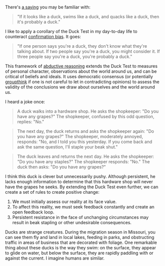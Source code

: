 There's [a saying](https://en.wikipedia.org/wiki/Duck_test) you may be familiar with:

> "If it looks like a duck, swims like a duck, and quacks like a duck, then it's probably a duck."

I like to apply a corollary of the Duck Test in my day-to-day life to counteract [confirmation bias](https://en.wikipedia.org/wiki/Confirmation_bias). It goes:

> "If one person says you're a duck, they don't know what they're talking about. If two people say you're a duck, you might consider it. If three people say you're a duck, you're probably a duck."

This framework of [abductive reasoning](https://en.wikipedia.org/wiki/Abductive_reasoning) extends the Duck Test to measures of personal character, observations about the world around us, and can be critical of beliefs and ideals. It uses democratic consensus (or potentially [groupthink](https://en.wikipedia.org/wiki/Groupthink) if one is not careful to let in contradicting opinions) to assess the validity of the conclusions we draw about ourselves and the world around us.

I heard a joke once:
> A duck walks into a hardware shop. He asks the shopkeeper: "Do you have any grapes?" The shopkeeper, confused by this odd question, replies: "No."

> The next day, the duck returns and asks the shopkeeper again: "Do you have any grapes?" The shopkeeper, moderately annoyed, responds: "No, and I told you this yesterday. If you come back and ask the same question, I'll staple your beak shut."

> The duck leaves and returns the next day. He asks the shopkeeper: "Do you have any staples?" The shopkeeper responds: "No." The duck then asks: "Do you have any grapes?"

I think this duck is clever but unnecessarily pushy. Although persistent, he lacks enough information to determine that this hardware shop will never have the grapes he seeks. By extending the Duck Test even further, we can create a set of rules to create positive change:

1. We must initially assess our reality at its face value.
2. To affect this reality, we must seek feedback constantly and create an open feedback loop.
3. Persistent resistance in the face of unchanging circumstances may result in beak stapling or other undesirable consequences.

Ducks are strange creatures. During the migration season in Missouri, you can see them fly and land in local lakes, feeding in parks, and obstructing traffic in areas of business that are decorated with foliage. One remarkable thing about these ducks is the way they swim: on the surface, they appear to glide on water, but below the surface, they are rapidly paddling with or against the current. I imagine humans are similar.